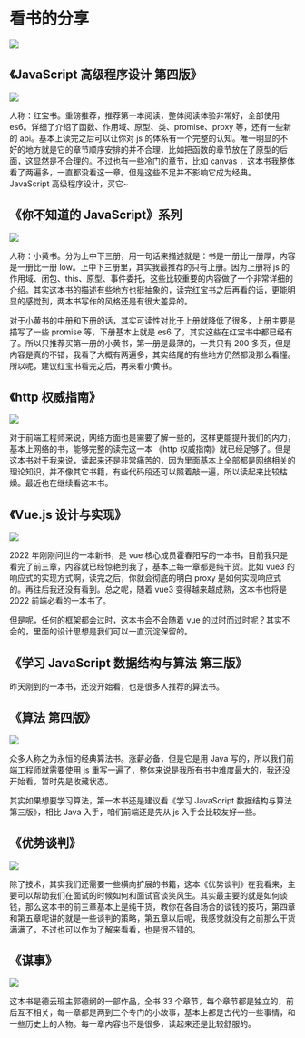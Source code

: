 # 看书的分享

![](../images/1.jpg)

## 《JavaScript 高级程序设计 第四版》

![](../images/2.jpg)

人称：红宝书。重磅推荐，推荐第一本阅读，整体阅读体验非常好，全部使用 es6。详细了介绍了函数、作用域、原型、类、promise、proxy 等，还有一些新的 api。基本上读完之后可以让你对 js 的体系有一个完整的认知。唯一明显的不好的地方就是它的章节顺序安排的并不合理，比如把函数的章节放在了原型的后面，这显然是不合理的。不过也有一些冷门的章节，比如 canvas ，这本书我整体看了两遍多，一直都没看这一章。但是这些不足并不影响它成为经典。JavaScript 高级程序设计，买它~

## 《你不知道的 JavaScript》系列

![](../images/3.jpg)

人称：小黄书。分为上中下三册，用一句话来描述就是：书是一册比一册厚，内容是一册比一册 low。上中下三册里，其实我最推荐的只有上册。因为上册将 js 的作用域、闭包、this、原型、事件委托，这些比较重要的内容做了一个非常详细的介绍。其实这本书的描述有些地方也挺抽象的，读完红宝书之后再看的话，更能明显的感觉到，两本书写作的风格还是有很大差异的。

对于小黄书的中册和下册的话，其实可读性对比于上册就降低了很多，上册主要是描写了一些 promise 等，下册基本上就是 es6 了，其实这些在红宝书中都已经有了。所以只推荐买第一册的小黄书，第一册是最薄的，一共只有 200 多页，但是内容是真的不错，我看了大概有两遍多，其实结尾的有些地方仍然都没那么看懂。所以呢，建议红宝书看完之后，再来看小黄书。

## 《http 权威指南》

![](../images/4.jpg)

对于前端工程师来说，网络方面也是需要了解一些的，这样更能提升我们的内力，基本上网络的书，能够完整的读完这一本 《http 权威指南》就已经足够了。但是这本书对于我来说，读起来还是非常痛苦的，因为里面基本上全部都是网络相关的理论知识，并不像其它书籍，有些代码段还可以照着敲一遍，所以读起来比较枯燥。最近也在继续看这本书。

## 《Vue.js 设计与实现》

![](../images/5.jpg)

2022 年刚刚问世的一本新书，是 vue 核心成员霍春阳写的一本书，目前我只是看完了前三章，内容就已经惊艳到我了，基本上每一章都是纯干货。比如 vue3 的响应式的实现方式啊，读完之后，你就会彻底的明白 proxy 是如何实现响应式的。再往后我还没有看到。总之呢，随着 vue3 变得越来越成熟，这本书也将是 2022 前端必看的一本书了。

但是呢，任何的框架都会过时，这本书会不会随着 vue 的过时而过时呢？其实不会的，里面的设计思想是我们可以一直沉淀保留的。

## 《学习 JavaScript 数据结构与算法 第三版》

昨天刚到的一本书，还没开始看，也是很多人推荐的算法书。

## 《算法 第四版》

![](../images/6.jpg)

众多人称之为永恒的经典算法书。涨薪必备，但是它是用 Java 写的，所以我们前端工程师就需要使用 js 重写一遍了，整体来说是我所有书中难度最大的，我还没开始看，暂时先是收藏状态。

其实如果想要学习算法，第一本书还是建议看《学习 JavaScript 数据结构与算法 第三版》，相比 Java 入手，咱们前端还是先从 js 入手会比较友好一些。

## 《优势谈判》

![](../images/7.jpg)

除了技术，其实我们还需要一些横向扩展的书籍，这本《优势谈判》在我看来，主要可以帮助我们在面试的时候如何和面试官谈笑风生。其实最主要的就是如何谈钱，那么这本书的前三章基本上是纯干货，教你在各自场合的谈钱的技巧，第四章和第五章呢讲的就是一些谈判的策略，第五章以后呢，我感觉就没有之前那么干货满满了，不过也可以作为了解来看看，也是很不错的。

## 《谋事》

![](../images/8.jpg)

这本书是德云班主郭德纲的一部作品，全书 33 个章节，每个章节都是独立的，前后互不相关，每一章都是两到三个专门的小故事，基本上都是古代的一些事情，和一些历史上的人物。每一章内容也不是很多，读起来还是比较舒服的。
